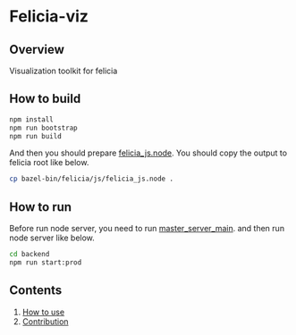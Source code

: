 # Felicia-viz

## Overview

Visualization toolkit for felicia

## How to build

```bash
npm install
npm run bootstrap
npm run build
```

And then you should prepare [felicia_js.node](/docs/installation.md#node). You should copy the output to felicia root like below.

```bash
cp bazel-bin/felicia/js/felicia_js.node .
```

## How to run

Before run node server, you need to run [master_server_main](/docs/master_server_main.md). and then run node server like below.

```bash
cd backend
npm run start:prod
```

## Contents
1. [How to use](docs/how_to_use.md)
2. [Contribution](docs/contribution.md)
